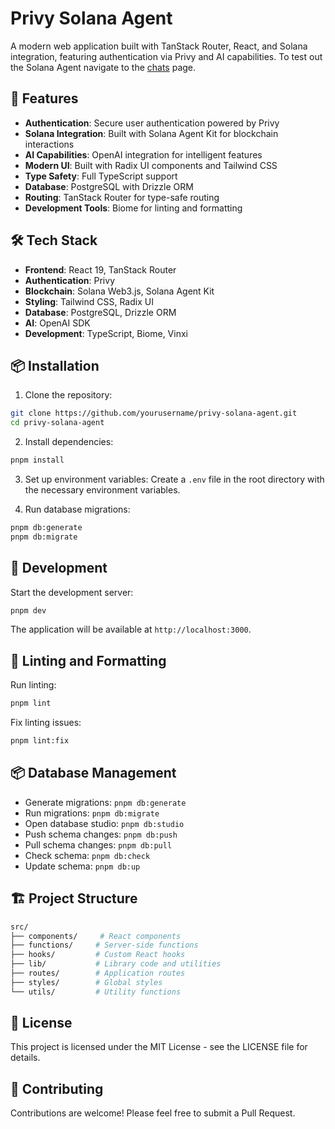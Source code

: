 # Privy Solana Agent

A modern web application built with TanStack Router, React, and Solana integration, featuring authentication via Privy and AI capabilities. To test out the Solana Agent navigate to the [chats](/chats) page.

## 🚀 Features

- **Authentication**: Secure user authentication powered by Privy
- **Solana Integration**: Built with Solana Agent Kit for blockchain interactions
- **AI Capabilities**: OpenAI integration for intelligent features
- **Modern UI**: Built with Radix UI components and Tailwind CSS
- **Type Safety**: Full TypeScript support
- **Database**: PostgreSQL with Drizzle ORM
- **Routing**: TanStack Router for type-safe routing
- **Development Tools**: Biome for linting and formatting

## 🛠️ Tech Stack

- **Frontend**: React 19, TanStack Router
- **Authentication**: Privy
- **Blockchain**: Solana Web3.js, Solana Agent Kit
- **Styling**: Tailwind CSS, Radix UI
- **Database**: PostgreSQL, Drizzle ORM
- **AI**: OpenAI SDK
- **Development**: TypeScript, Biome, Vinxi

## 📦 Installation

1. Clone the repository:
```bash
git clone https://github.com/yourusername/privy-solana-agent.git
cd privy-solana-agent
```

2. Install dependencies:
```bash
pnpm install
```

3. Set up environment variables:
Create a `.env` file in the root directory with the necessary environment variables.

4. Run database migrations:
```bash
pnpm db:generate
pnpm db:migrate
```

## 🚀 Development

Start the development server:
```bash
pnpm dev
```

The application will be available at `http://localhost:3000`.

## 🧹 Linting and Formatting

Run linting:
```bash
pnpm lint
```

Fix linting issues:
```bash
pnpm lint:fix
```

## 📦 Database Management

- Generate migrations: `pnpm db:generate`
- Run migrations: `pnpm db:migrate`
- Open database studio: `pnpm db:studio`
- Push schema changes: `pnpm db:push`
- Pull schema changes: `pnpm db:pull`
- Check schema: `pnpm db:check`
- Update schema: `pnpm db:up`

## 🏗️ Project Structure

```bash
src/
├── components/     # React components
├── functions/     # Server-side functions
├── hooks/         # Custom React hooks
├── lib/           # Library code and utilities
├── routes/        # Application routes
├── styles/        # Global styles
└── utils/         # Utility functions
```

## 📝 License

This project is licensed under the MIT License - see the LICENSE file for details.

## 🤝 Contributing

Contributions are welcome! Please feel free to submit a Pull Request.

